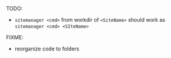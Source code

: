 TODO:
 - `sitemanager <cmd>` from workdir of `<SiteName>` should work as `sitemanager <cmd> <SIteName>`

FIXME:
 - reorganize code to folders
